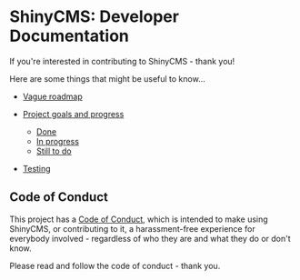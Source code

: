 # ShinyCMS: Developer Documentation

If you're interested in contributing to ShinyCMS - thank you!

Here are some things that might be useful to know...

* [Vague roadmap](Roadmap.md)

* [Project goals and progress](Progress.md)
  * [Done](done.md)
  * [In progress](in-progress.md)
  * [Still to do](TODO.md)

* [Testing](Testing.md)


## Code of Conduct

This project has a [Code of Conduct](../code-of-conduct.md), which is intended
to make using ShinyCMS, or contributing to it, a harassment-free experience for
everybody involved - regardless of who they are and what they do or don't know.

Please read and follow the code of conduct - thank you.
